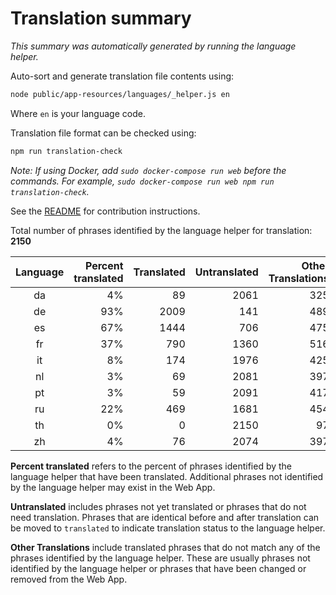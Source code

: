 # Translation summary

_This summary was automatically generated by running the language helper._

Auto-sort and generate translation file contents using:

```bash
node public/app-resources/languages/_helper.js en
```

Where `en` is your language code.

Translation file format can be checked using:

```bash
npm run translation-check
```

_Note: If using Docker, add `sudo docker-compose run web` before the commands.
For example, `sudo docker-compose run web npm run translation-check`._

See the [README](https://github.com/FarmBot/Farmbot-Web-App#translating-the-web-app-into-your-language) for contribution instructions.

Total number of phrases identified by the language helper for translation: __2150__

|Language|Percent translated|Translated|Untranslated|Other Translations|
|:---:|---:|---:|---:|---:|
|da|4%|89|2061|325|
|de|93%|2009|141|489|
|es|67%|1444|706|475|
|fr|37%|790|1360|516|
|it|8%|174|1976|425|
|nl|3%|69|2081|397|
|pt|3%|59|2091|417|
|ru|22%|469|1681|454|
|th|0%|0|2150|97|
|zh|4%|76|2074|397|

**Percent translated** refers to the percent of phrases identified by the
language helper that have been translated. Additional phrases not identified
by the language helper may exist in the Web App.


**Untranslated** includes phrases not yet translated or phrases that do not
need translation. Phrases that are identical before and after translation
can be moved to `translated` to indicate translation status to the language
helper.

**Other Translations** include translated phrases that do not match any of
the phrases identified by the language helper. These are usually phrases
not identified by the language helper or phrases that have been changed
or removed from the Web App.
